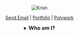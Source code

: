 <p align="center"><img align="center" src="https://raw.github.com/krissh-the-dev/krissh-the-dev/master/blobs/banner.svg" alt="Krish" /></p>

<p align="center">
	<a href="mailto:krissh.the.dev@gmail.com" target="_blank" align="center">Send Email</a> |
	<a href="https://krissh.dev" target="_blank" align="center">Portfolio</a> |
	<a href="https://polywork.com/krissh_the_dev" target="_blank" align="center">Polywork</a>
</p>

<!--- Removed
<h3 align="center">Connect with me</h3>
<p align="center">
<a href="https://twitter.com/krissh_the_dev" align="center" target="blank">
	<img src="https://img.shields.io/twitter/follow/krissh_the_dev?logo=twitter&style=for-the-badge" alt="krissh_the_dev" />
</a>

<a href="https://www.linkedin.com/in/krissh-the-dev/" align="center" target="blank">
	<img src="https://img.shields.io/badge/linkedin-%230077B5.svg?&style=for-the-badge&logo=linkedin&logoColor=white" alt="krissh-the-dev" />
</a>
</p>
<hr />

<!-- Streak
<p align="center">
<a href="#go-nowhere">
<img align="center" src="https://github-readme-streak-stats.herokuapp.com/?user=krissh-the-dev&theme=tokyonight&ring=ffa200&fire=15f4ee&currStreakNum=a35eff&currStreakLabel=a35eff&sideLabels=4296f5&sideNums=4296f5&hide_border=true&background=00000000" alt="krissh-the-dev" />
</a>
</p>

<!-- Activity graph
<p align="center">
<a href="#go-nowhere">
<img align="center" src="https://github-readme-activity-graph.cyclic.app/graph?username=krissh-the-dev&theme=github&bg_color=ffffff00&color=2800f0&point=a35eff&line=15f4ee&custom_title=Last%20month%20GitHub%20activity&hide_border=true&area=true" alt="Krish's monthly coding activity" />
</a>
</p>

<br />

<!-- Trophies
<p align="center"> <a href="#go-nowhere"><img src="https://github-profile-trophy.vercel.app/?username=krissh-the-dev&title=Issues,Followers,PullRequest,MultipleLang,Stars,Commit&theme=onedark&no-bg=true&no-frame=true" alt="krissh-the-dev" /></a> </p>

<hr />
--->

<details align="center">
  <summary align="center"><h3 style="display: inline;">Who am I?<h3></summary>
	<p align="center">
		👋 Hello, world! I am Krish, a Professional Sofware Engineer from Chennai, India. I love to code and design 👨🏼‍💻. I build high-quality applications for the web. I concentrate on writing clean, maintainable and testable code.

Currently, I'm working as a Software Developer at <a href="https://zoho.com">Zoho Corporation Private Limited</a>. I pursued my undergrads 👨‍🎓 in Computer Science Engineering at the <a href="http://aubit.edu.in">University College of Engineering, Trichy</a>. I'm always looking for new opportunities to learn and grow.

Other than coding, I'm passionate about Astronomy 🌌 and bicycling 🚴‍♂️. I like to cook 🍳 in my leisure time. I spend most of my time building something I like, When I don’t, I watch movies 🎥, especially Hollywood and series like <a href="https://www.netflix.com/in/title/70143830?source=35">The Big Bang Theory</a> and <a href="https://www.hotstar.com/in/tv/silicon-valley/8210?utm_source=gwa">Silicon Valley</a>. I like listening to Pop and Rock music 🎶. My favorite singer is <a href="https://open.spotify.com/artist/3WGpXCj9YhhfX11TToZcXP">Troye Sivan</a>. I love cats 😼, although I don’t have one.  <br /><br />

I’m more of a casual person, I regard everybody as a fellow human, regardless of their socio-political and / or economic status. I strongly support equality; equality among genders, race, sexuality, religion, cast etc. I believe people should be valued equally regardless of their birth.  <br /><br />
		Other than all these, I love talking to people! So maybe slide into my DM?
	</p>
<hr />
<details>
	<summary><h3 style="display: inline;">What do I know?</h3></summary>
	<h4 align="center">Languages and Libraries</h4>
	<p align="center">
	<table align="center">
		<tr align="center">
			<td align="center" width="96">
				<img align="center" alt="HTML5" width="30px" src="https://raw.github.com/krissh-the-dev/krissh-the-dev/master/blobs/languages/html.svg" />
				<br />HTML
			</td>
			<td align="center" width="96">
				<img align="center" alt="CSS3" width="30px" src="https://raw.github.com/krissh-the-dev/krissh-the-dev/master/blobs/languages/css.svg" />
				<br />CSS
			</td>
			<td align="center" width="96">
				<img align="center" alt="JS" width="30px" src="https://raw.github.com/krissh-the-dev/krissh-the-dev/master/blobs/languages/javascript-rounded.svg" />
				<br />JS
			</td>
			<td align="center" width="96">
				<img align="center" alt="TS" width="30px" src="https://raw.github.com/krissh-the-dev/krissh-the-dev/master/blobs/languages/typescript.svg" />
				<br />TS
			</td>
			<td align="center" width="96">
				<img align="center" alt="Sass" width="30px" src="https://raw.github.com/krissh-the-dev/krissh-the-dev/master/blobs/libraries/sass.svg" />
				<br />Sass
			</td>
			<td align="center" width="96">
				<img align="center" alt="Styled components" width="30px" src="https://raw.github.com/krissh-the-dev/krissh-the-dev/master/blobs/libraries/styled-components.svg" />
				<br />Styled
			</td>
			<td align="center" width="96">
				<img align="center" alt="Java" width="30px" src="https://raw.github.com/krissh-the-dev/krissh-the-dev/master/blobs/languages/java.svg" />
				<br />Java
			</td>
			<td align="center" width="96">
				<img align="center" alt="Python" width="30px" src="https://raw.github.com/krissh-the-dev/krissh-the-dev/master/blobs/languages/python.svg" />
				<br />Python
			</td>
			<td align="center" width="96">
				<img align="center" alt="NodeJS" width="30px" src="https://raw.github.com/krissh-the-dev/krissh-the-dev/master/blobs/libraries/nodejs.svg" />
				<br />NodeJS
			</td>
			<td align="center" width="96">
				<img align="center" alt="NestJS" width="30px" src="https://raw.github.com/krissh-the-dev/krissh-the-dev/master/blobs/libraries/nestjs.svg" />
				<br />NestJS
			</td>
			<td align="center" width="96">
				<img align="center" alt="React" width="30px" src="https://raw.github.com/krissh-the-dev/krissh-the-dev/master/blobs/libraries/react.svg" />
				<br />React
			</td>
			<td align="center" width="96">
				<img align="center" alt="NextJS" width="30px" src="https://raw.github.com/krissh-the-dev/krissh-the-dev/master/blobs/libraries/next-js.svg" />
				<br />NextJS
			</td>
			<td align="center" width="96">
				<img align="center" alt="Jest" width="30px" src="https://raw.github.com/krissh-the-dev/krissh-the-dev/master/blobs/libraries/jest.svg" />
				<br />Jest
			</td>
		</tr>
	</table>
	</p>
	<h4 align="center">Tools and other stuff</h4>
	<p align="center">
	<table>
		<tr>
			<td align="center" width="96">
				<img align="center" alt="mongodb" width="30px" src="https://raw.github.com/krissh-the-dev/krissh-the-dev/master/blobs/tools/mongodb.svg" />
				<br />MongoDB
			</td>
			<td align="center" width="96">
				<img align="center" alt="sequelize orm" width="30px" src="https://raw.github.com/krissh-the-dev/krissh-the-dev/master/blobs/tools/sequelize.svg" />
				<br />Sequelize
			</td>
			<td align="center" width="96">
				<img align="center" alt="auth0" width="30px" src="https://raw.github.com/krissh-the-dev/krissh-the-dev/master/blobs/tools/auth0.svg" />
				<br />Auth0
			</td>
			<td align="center" width="96">
				<img align="center" alt="figma" width="30px" src="https://raw.github.com/krissh-the-dev/krissh-the-dev/master/blobs/tools/figma.svg" />
				<br />Figma
			</td>
			<td align="center" width="96">
				<img align="center" alt="heroku" width="30px" src="https://raw.github.com/krissh-the-dev/krissh-the-dev/master/blobs/tools/heroku.svg" />
				<br />Heroku
			</td>
			<td align="center" width="96">
				<img align="center" alt="netlify" width="30px" src="https://raw.github.com/krissh-the-dev/krissh-the-dev/master/blobs/tools/netlify.svg" />
				<br />Netlify
			</td>
			<td align="center" width="96">
				<img align="center" alt="vercel" width="30px" src="https://raw.github.com/krissh-the-dev/krissh-the-dev/master/blobs/tools/vercel.svg" />
				<br />Vercel
			</td>
			<td align="center" width="96">
				<img align="center" alt="prettier" width="30px" src="https://raw.github.com/krissh-the-dev/krissh-the-dev/master/blobs/tools/prettier.svg" />
				<br />Prettier
			</td>
			<td align="center" width="96">
				<img align="center" alt="eslint" width="30px" src="https://raw.github.com/krissh-the-dev/krissh-the-dev/master/blobs/tools/eslint.svg" />
				<br />ESlint
			</td>
		</tr>
	</table>
	</p>
	<hr />

<details align="center">
  <summary align="center"><h3 style="display: inline;">What do I do?<h3></summary>
	<table align="center">
		<tr>
		<td align="center">
		 <a href="#go-nowhere">
			<img align="center" src="https://github-readme-stats.vercel.app/api/wakatime?username=krissh_the_dev&layout=compact&theme=tokyonight&bg_color=ffffff00&hide_border=true&langs_count=10">
			</a>
		</td>
		<td align="center">
		 <a href="#go-nowhere">
			<img align="center" src="https://github-readme-stats.vercel.app/api/top-langs/?username=krissh-the-dev&langs_count=10&layout=compact&theme=tokyonight&bg_color=ffffff00&hide_border=true">
			</a>
		</td>
	</table>
	  <p align="center"> The above stats do not show my skill levels or proficiency. It just shows what languages I use the most. The stats are not accurate and some aren't even listed. P.S: Please don't ask me if I'm a C developer or HTML Programmer.</p>
</details>
</details>
</details>
